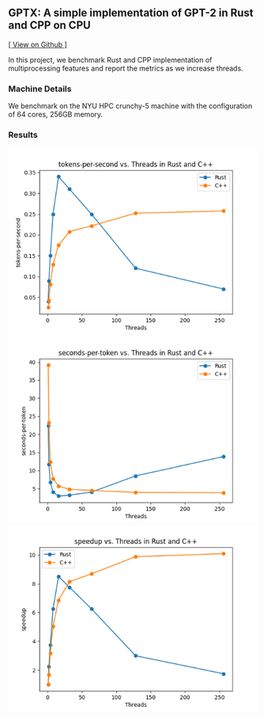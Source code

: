 ##  GPTX: A simple implementation of GPT-2 in Rust and CPP on CPU

[[ View on Github ]](https://github.com/arunpatro/gptx)

In this project, we benchmark Rust and CPP implementation of multiprocessing features and report the metrics as we increase threads. 

### Machine Details
We benchmark on the NYU HPC crunchy-5 machine with the configuration of 64 cores, 256GB memory. 

### Results
![tokens-per-second](./imgs/tokens-per-second_rust_cpp.png)
![seconds-per-token](./imgs/seconds-per-token_rust_cpp.png)
![speedup](./imgs/speedup_rust_cpp.png)

